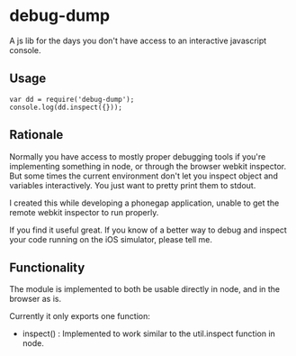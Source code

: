 debug-dump
==========
A js lib for the days you don't have access to an interactive javascript console.

Usage
-----

    var dd = require('debug-dump');
    console.log(dd.inspect({}));


Rationale
---------
Normally you have access to mostly proper debugging tools if you're 
implementing something in node, or through the browser webkit inspector.
But some times the current environment don't let you inspect object and
variables interactively. You just want to pretty print them to stdout.

I created this while developing a phonegap application, unable to get the remote
webkit inspector to run properly.

If you find it useful great. If you know of a better way to debug and inspect your
code running on the iOS simulator, please tell me.

Functionality
-------------
The module is implemented to both be usable directly in node, and in the browser 
as is.

Currently it only exports one function:
- inspect() : Implemented to work similar to the util.inspect function in node.



